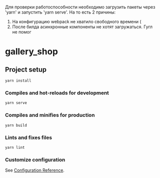 Для проверки работоспособности необходимо загрузить пакеты через 'yarn' и запустить 'yarn serve'.
На то есть 2 причины:
1. На конфигурацию webpack не хватило свободного времени (
2. После билда асинхронные компоненты не хотят загружаться. Гугл не помог

# gallery_shop

## Project setup
```
yarn install
```

### Compiles and hot-reloads for development
```
yarn serve
```

### Compiles and minifies for production
```
yarn build
```

### Lints and fixes files
```
yarn lint
```

### Customize configuration
See [Configuration Reference](https://cli.vuejs.org/config/).
